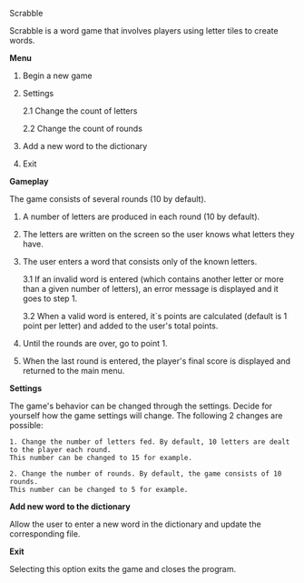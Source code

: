 <h>Scrabble</h>

Scrabble is a word game that involves players using letter tiles to create words.

**Menu**
1. Begin a new game
2. Settings
    
   2.1 Change the count of letters
   
   2.2 Change the count of rounds
5. Add a new word to the dictionary
6. Exit

**Gameplay**

The game consists of several rounds (10 by default).
  1. A number of letters are produced in each round (10 by default).
  2. The letters are written on the screen so the user knows what letters they have.
  3. The user enters a word that consists only of the known letters.

      3.1 If an invalid word is entered (which contains another letter or more than a given number of letters), an error message is displayed and it goes to step 1.

     3.2 When a valid word is entered, it`s points are calculated (default is 1 point per letter) and added to the user's total points.
  4. Until the rounds are over, go to point 1.
  5. When the last round is entered, the player's final score is displayed and returned to the main menu.


**Settings**

The game's behavior can be changed through the settings. Decide for yourself how the game settings will change. The following 2 changes are possible:

    1. Change the number of letters fed. By default, 10 letters are dealt to the player each round. 
    This number can be changed to 15 for example.
    
    2. Change the number of rounds. By default, the game consists of 10 rounds. 
    This number can be changed to 5 for example.

  **Add new word to the dictionary**

  Allow the user to enter a new word in the dictionary and update the corresponding file.

  **Exit**

  Selecting this option exits the game and closes the program.
